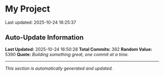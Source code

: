 # My Project


Last updated: 2025-10-24 16:25:37





































































































































































































































































































































































































































































































































































































































































































































































































## Auto-Update Information

**Last Updated:** 2025-10-24 16:50:28
**Total Commits:** 382
**Random Value:** 5390
**Quote:** _Building something great, one commit at a time._

---
_This section is automatically generated and updated._